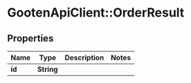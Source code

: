 # GootenApiClient::OrderResult

## Properties
Name | Type | Description | Notes
------------ | ------------- | ------------- | -------------
**id** | **String** |  | 


